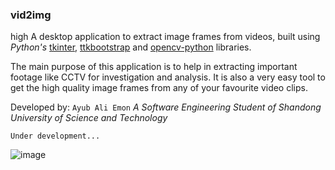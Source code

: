### vid2img
high
A desktop application to extract image frames from videos, built using _Python's_ [tkinter](https://docs.python.org/3/library/tkinter.html), [ttkbootstrap](https://ttkbootstrap.readthedocs.io/) and [opencv-python](https://pypi.org/project/opencv-python/) libraries.

The main purpose of this application is to help in extracting important footage like CCTV for investigation and analysis. It is also a very easy tool to get the high quality image frames from any of your favourite video clips.

Developed by: `Ayub Ali Emon`
*A Software Engineering Student of Shandong University of Science and Technology*

`Under development...`

![image](https://github.com/alfa-echo-niner-ait/vid2img/assets/78315132/87f3cd87-86ce-4e0e-abea-e84002d9d5a1)
